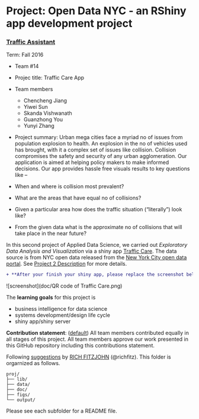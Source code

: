# Project: Open Data NYC - an RShiny app development project
### [Traffic Assistant](doc/project2_desc.md)

Term: Fall 2016

+ Team #14
+ Projec title: Traffic Care App
+ Team members
	+ Chencheng Jiang
	+ Yiwei Sun
	+ Skanda Vishwanath
	+ Guanzhong You
	+ Yunyi Zhang
	
+ Project summary: Urban mega cities face a myriad no of issues from population explosion to health. An explosion in the no of vehicles used has brought, with it a complex set of issues like collision. Collision compromises the safety and security of any urban agglomeration. Our application is aimed at helping policy makers to make informed decisions. Our app provides hassle free visuals results to key questions like –
 + When and where is collision most prevalent?
 + What are the areas that have equal no of collisions?
 + Given a particular area how does the traffic situation (“literally”) look like?
 + From the given data what is the approximate no of collisions that will take place in the near future?


In this second project of Applied Data Science, we carried out *Exploratory Data Analysis and Visualization* via a shiny app [Traffic Care](https://luckyzone.shinyapps.io/ironscreen/). The data source is from NYC open data released from the [New York City open data portal](https://data.cityofnewyork.us/Public-Safety/NYPD-Motor-Vehicle-Collisions/h9gi-nx95). See [Project 2 Description](doc/project2_desc.md) for more details.  

```diff
+ **After your finish your shiny app, please replace the screenshot below with one from your own app.**
```

![screenshot](doc/QR code of Traffic Care.png)

The **learning goals** for this project is 
- business intelligence for data science
- systems development/design life cycle
- shiny app/shiny server

**Contribution statement**: ([default](doc/a_note_on_contributions.md)) All team members contributed equally in all stages of this project. All team members approve our work presented in this GitHub repository including this contributions statement. 

Following [suggestions](http://nicercode.github.io/blog/2013-04-05-projects/) by [RICH FITZJOHN](http://nicercode.github.io/about/#Team) (@richfitz). This folder is orgarnized as follows.

```
proj/
├── lib/
├── data/
├── doc/
├── figs/
└── output/
```

Please see each subfolder for a README file.

